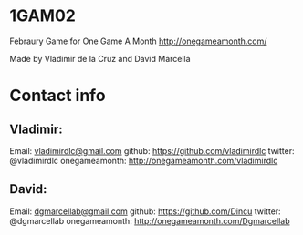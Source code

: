 1GAM02
======

Febraury Game for One Game A Month
http://onegameamonth.com/

Made by Vladimir de la Cruz and David Marcella

Contact info
============

Vladimir:
--------
Email:         vladimirdlc@gmail.com
github:        https://github.com/vladimirdlc
twitter:       @vladimirdlc
onegameamonth: http://onegameamonth.com/vladimirdlc

David:
-----
Email:		   dgmarcellab@gmail.com
github:        https://github.com/Dincu
twitter:	   @dgmarcellab
onegameamonth: http://onegameamonth.com/Dgmarcellab